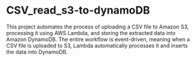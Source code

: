 # CSV_read_s3-to-dynamoDB
This project automates the process of uploading a CSV file to Amazon S3, processing it using AWS Lambda, and storing the extracted data into Amazon DynamoDB. The entire workflow is event-driven, meaning when a CSV file is uploaded to S3, Lambda automatically processes it and inserts the data into DynamoDB.
